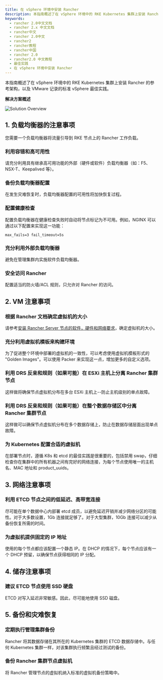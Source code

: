 ```yaml
---
title: 在 vSphere 环境中安装 Rancher
description: 本指南概述了在 vSphere 环境中的 RKE Kubernetes 集群上安装 Rancher 的参考架构，以及 VMware 记录的标准 vSphere 最佳实践。
keywords:
  - rancher 2.0中文文档
  - rancher 2.x 中文文档
  - rancher中文
  - rancher 2.0中文
  - rancher2
  - rancher教程
  - rancher中国
  - rancher 2.0
  - rancher2.0 中文教程
  - 最佳实践
  - 在 vSphere 环境中安装 Rancher
---
```


本指南概述了在 vSphere 环境中的 RKE Kubernetes 集群上安装 Rancher 的参考架构，以及 VMware 记录的标准 vSphere 最佳实践。

**解决方案概述**

![Solution Overview](/img/rancher/rancher-on-prem-vsphere.svg)

## 1. 负载均衡器的注意事项

您需要一个负载均衡器将流量引导到 RKE 节点上的 Rancher 工作负载。

### 利用容错和高可用性

请充分利用具有继承高可用功能的外部（硬件或软件）负载均衡器（如：F5、NSX-T、Keepalived 等）。

### 备份负载均衡器配置

在发生灾难恢复时，负载均衡器配置的可用性将加快恢复过程。

### 配置健康检查

配置负载均衡器在健康检查失败时自动将节点标记为不可用。例如，NGINX 可以通过以下配置来实现这一功能：

`max_fails=3 fail_timeout=5s`

### 充分利用外部负载均衡器

避免在管理集群内实施软件负载均衡器。

### 安全访问 Rancher

配置适当的防火墙/ACL 规则，只允许对 Rancher 的访问。

## 2. VM 注意事项

### 根据 Rancher 文档确定虚拟机的大小

请参考[安装 Rancher Server 节点的软件，硬件和网络要求](/docs/rancher2/installation_new/requirements/_index)，确定虚拟机的大小。

### 充分利用虚拟机模板来构建环境

为了促进整个环境中部署的虚拟机的一致性，可以考虑使用虚拟机模板形式的 "Golden Images"。可以使用 Packer 来实现这一点，增加更多的自定义选项。

### 利用 DRS 反亲和规则（如果可能）在 ESXi 主机上分离 Rancher 集群节点

这样做将确保节点虚拟机分布在多台 ESXi 主机上--防止主机级别的单点故障。

### 利用 DRS 反亲和规则（如果可能）在整个数据存储区中分离 Rancher 集群节点

这样做可以确保节点虚拟机分布在多个数据存储上，防止在数据存储层面出现单点故障。

### 为 Kubernetes 配置合适的虚拟机

在部署节点时，遵循 K8s 和 etcd 的最佳实践是很重要的，包括禁用 swap，仔细检查你在集群中的所有机器之间有完好的网络连接，为每个节点使用唯一的主机名、MAC 地址和 product_uuids。

## 3. 网络注意事项

### 利用 ETCD 节点之间的低延迟、高带宽连接

尽可能在单个数据中心内部署 etcd 成员，以避免延迟开销并减少网络分区的可能性。对于大多数设置，1Gb 连接就足够了。对于大型集群，10Gb 连接可以减少从备份恢复所需的时间。

### 为虚拟机提供固定的 IP 地址

使用的每个节点都应该配置一个静态 IP。在 DHCP 的情况下，每个节点应该有一个 DHCP 预留，以确保节点获得相同的 IP 分配。

## 4. 储存注意事项

### 建议 ETCD 节点使用 SSD 硬盘

ETCD 对写入延迟非常敏感。因此，尽可能地使用 SSD 磁盘。

## 5. 备份和灾难恢复

### 定期执行管理集群备份

Rancher 将其数据存储在其所在的 Kubernetes 集群的 ETCD 数据存储中。与任何 Kubernetes 集群一样，对该集群执行频繁且经过测试的备份。

### 备份 Rancher 集群节点虚拟机

将 Rancher 管理节点的虚拟机纳入标准的虚拟机备份策略中。
